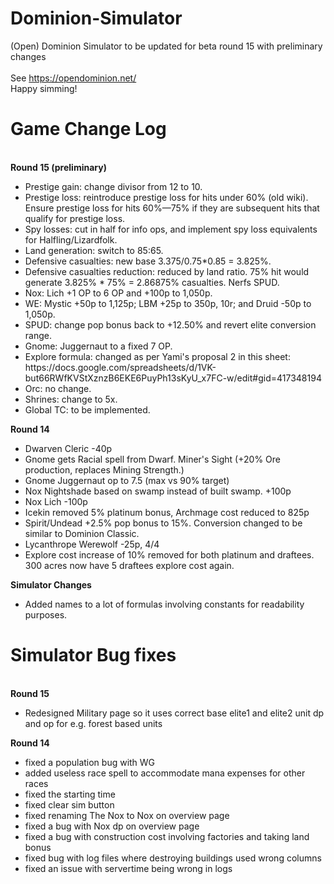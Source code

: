 # Dominion-Simulator
(Open) Dominion Simulator to be updated for beta round 15 with preliminary changes<br><br>
See https://opendominion.net/<br>
Happy simming!
<h1>Game Change Log</h1><br>
<b>Round 15 (preliminary)</b><br>
<ul>
<li>Prestige gain: change divisor from 12 to 10.</li>
<li>Prestige loss: reintroduce prestige loss for hits under 60% (old wiki). Ensure prestige loss for hits 60%—75% if they are subsequent hits that qualify for prestige loss.</li>
<li>Spy losses: cut in half for info ops, and implement spy loss equivalents for Halfling/Lizardfolk.</li>
<li>Land generation: switch to 85:65.</li>
<li>Defensive casualties: new base 3.375/0.75*0.85 = 3.825%.</li>
<li>Defensive casualties reduction: reduced by land ratio. 75% hit would generate 3.825% * 75% = 2.86875% casualties. Nerfs SPUD.</li>
<li>Nox: Lich +1 OP to 6 OP and +100p to 1,050p.</li>
<li>WE: Mystic +50p to 1,125p; LBM +25p to 350p, 10r; and Druid -50p to 1,050p.</li>
<li>SPUD: change pop bonus back to +12.50% and revert elite conversion range.</li>
<li>Gnome: Juggernaut to a fixed 7 OP.</li>
<li>Explore formula: changed as per Yami's proposal 2 in this sheet: https://docs.google.com/spreadsheets/d/1VK-but66RWfKVStXznzB6EKE6PuyPh13sKyU_x7FC-w/edit#gid=417348194</li>
<li>Orc: no change.</li>
<li>Shrines: change to 5x.</li>
<li>Global TC: to be implemented.</li>
</ul>
<b>Round 14</b><br>
<ul>
<li>Dwarven Cleric -40p</li>
<li>Gnome gets Racial spell from Dwarf. Miner's Sight (+20% Ore production, replaces Mining Strength.)</li>
<li>Gnome Juggernaut op to 7.5 (max vs 90% target)</li>
<li>Nox Nightshade based on swamp instead of built swamp. +100p </li>
<li>Nox Lich -100p</li>
<li>Icekin removed 5% platinum bonus, Archmage cost reduced to 825p</li>
<li>Spirit/Undead +2.5% pop bonus to 15%. Conversion changed to be similar to Dominion Classic.</li>
<li>Lycanthrope Werewolf -25p, 4/4</li>
<li>Explore cost increase of 10% removed for both platinum and draftees. 300 acres now have 5 draftees explore cost again.</li>
</ul>
<b>Simulator Changes</b>
<ul>
 <li>Added names to a lot of formulas involving constants for readability purposes.</li>
</ul>
<h1>Simulator Bug fixes</h1><br>
<b>Round 15</b>
<ul>
 <li>Redesigned Military page so it uses correct base elite1 and elite2 unit dp and op for e.g. forest based units</li>
</ul>
<b>Round 14</b>
<ul><li>fixed a population bug with WG</li>
  <li>added useless race spell to accommodate mana expenses for other races</li>
  <li>fixed the starting time</li>
  <li>fixed clear sim button</li>
  <li>fixed renaming The Nox to Nox on overview page</li>
  <li>fixed a bug with Nox dp on overview page</li>
  <li>fixed a bug with construction cost involving factories and taking land bonus</li>
 <li>fixed bug with log files where destroying buildings used wrong columns</li>
 <li>fixed an issue with servertime being wrong in logs</li>
</ul>

